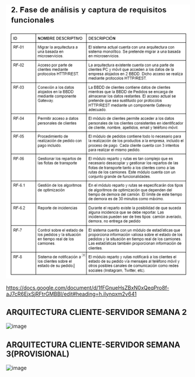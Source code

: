 ![Requisitos Funcionales](./docs/requisitos.png)

https://docs.google.com/document/d/1fFGnueHsZBxN0xQeqPro8f-aJ7cR6EjxSjRFtrGMBBI/edit#heading=h.ilynqxm2v641


## ARQUITECTURA CLIENTE-SERVIDOR SEMANA 2 
![image](https://github.com/Mercii01/PRACTICA-1-DAS-JUNIO/assets/117729479/d114df9d-1add-4966-94b5-893082114214)

## ARQUITECTURA CLIENTE-SERVIDOR SEMANA 3(PROVISIONAL)
![image](https://github.com/Mercii01/PRACTICA-1-DAS-JUNIO/assets/117729479/5e86cdab-ced1-43a9-9b0f-f0bef5e6285e)



